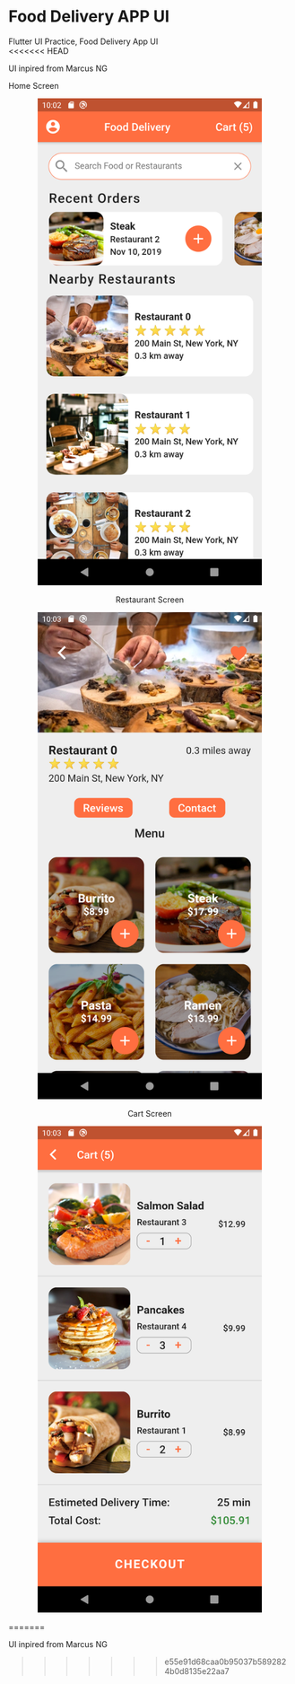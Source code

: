 # Food Delivery APP UI
Flutter UI Practice, Food Delivery App UI  
<<<<<<< HEAD

UI inpired from Marcus NG

<!-- ![Home Screen](assets/screenshots/homescreen.png) -->
<p>Home Screen</p>
<div align="center">
<img src="assets/screenshots/homescreen.png" width="400px"</img>

<p>Restaurant Screen</p>
<img src="assets/screenshots/restourantscreen.png" width="400px"</img>

<p>Cart Screen</p>
<img src="assets/screenshots/cartscreen.png" width="400px"</img>

</div>
<!-- ![Restaurant Screen](assets/screenshots/restourantscreen.png) -->

<!-- ![Cart Screen](assets/screenshots/cartscreen.png) -->




=======

UI inpired from Marcus NG

>>>>>>> e55e91d68caa0b95037b5892824b0d8135e22aa7
